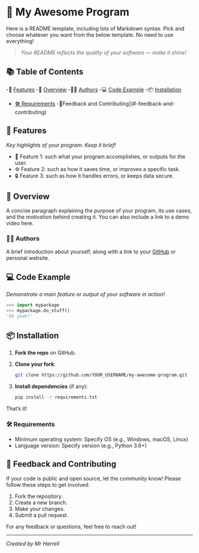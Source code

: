 # 🚀 My Awesome Program

Here is a README template, including lots of Markdown syntax. 
Pick and choose whatever you want from the below template. No need to use everything! 

> *Your README reflects the quality of your software — make it shine!*

## 📚 Table of Contents

-🌟 [Features](#-features)
-📜 [Overview](#-overview)
-👨‍💻 [Authors](#-authors)
-💻 [Code Example](#-code-example)
-📦 [Installation](#-installation)
   - [🛠 Requirements](#-requirements)
-🤝Feedback and Contributing](#-feedback-and-contributing)

## 🌟 Features

*Key highlights of your program. Keep it brief!*

- 🌈 Feature 1: such what your program accomplishes, or outputs for the user.
- ⚙️ Feature 2: such as how it saves time, or improves a specific task.
- 🔒 Feature 3: such as how it handles errors, or keeps data secure.

## 📜 Overview

A concise paragraph explaining the purpose of your program, its use cases, and the motivation behind creating it. 
You can also include a link to a demo video here.

### 👨‍💻 Authors

A brief introduction about yourself, along with a link to your [GitHub](https://github.com) or personal website.

## 💻 Code Example

*Demonstrate a main feature or output of your software in action!*

```python
>>> import mypackage
>>> mypackage.do_stuff()
'Oh yeah!'
```

## 📦 Installation

1. **Fork the repo** on GitHub.
2. **Clone your fork**:

   ```bash
   git clone https://github.com/YOUR_USERNAME/my-awesome-program.git
   ```

3. **Install dependencies** (if any):

   ```bash
   pip install -r requirements.txt
   ```

That’s it!

### 🛠 Requirements

- Minimum operating system: Specify OS (e.g., Windows, macOS, Linux)
- Language version: Specify version (e.g., Python 3.6+)

## 🤝 Feedback and Contributing

If your code is public and open source, let the community know! Please follow these steps to get involved:

1. Fork the repository.
2. Create a new branch.
3. Make your changes.
4. Submit a pull request.

For any feedback or questions, feel free to reach out!

---- 
*Created by Mr Harrell*
